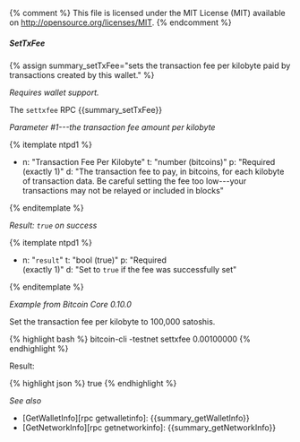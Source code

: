 {% comment %}
This file is licensed under the MIT License (MIT) available on
http://opensource.org/licenses/MIT.
{% endcomment %}

##### SetTxFee

{% assign summary_setTxFee="sets the transaction fee per kilobyte paid by transactions created by this wallet." %}

*Requires wallet support.*

The `settxfee` RPC {{summary_setTxFee}}

*Parameter #1---the transaction fee amount per kilobyte*

{% itemplate ntpd1 %}
- n: "Transaction Fee Per Kilobyte"
  t: "number (bitcoins)"
  p: "Required<br>(exactly 1)"
  d: "The transaction fee to pay, in bitcoins, for each kilobyte of transaction data.  Be careful setting the fee too low---your transactions may not be relayed or included in blocks"

{% enditemplate %}

*Result: `true` on success*

{% itemplate ntpd1 %}
- n: "`result`"
  t: "bool (true)"
  p: "Required<br>(exactly 1)"
  d: "Set to `true` if the fee was successfully set"

{% enditemplate %}

*Example from Bitcoin Core 0.10.0*

Set the transaction fee per kilobyte to 100,000 satoshis.

{% highlight bash %}
bitcoin-cli -testnet settxfee 0.00100000
{% endhighlight %}

Result:

{% highlight json %}
true
{% endhighlight %}

*See also*

* [GetWalletInfo][rpc getwalletinfo]: {{summary_getWalletInfo}}
* [GetNetworkInfo][rpc getnetworkinfo]: {{summary_getNetworkInfo}}

